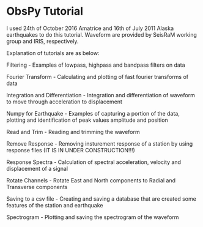 # ObsPy Tutorial

I used 24th of October 2016 Amatrice and 16th of July 2011 Alaska earthquakes to do this tutorial. Waveform are provided by SeisRaM working group and IRIS, respectively.

Explanation of tutorials are as below:

Filtering - Examples of lowpass, highpass and bandpass filters on data

Fourier Transform - Calculating and plotting of fast fourier transforms of data

Integration and Differentiation - Integration and differentiation of waveform to move through acceleration to displacement

Numpy for Earthquake - Examples of capturing a portion of the data, plotting and identification of peak values amplitude and position

Read and Trim - Reading and trimming the waveform

Remove Response - Removing insturement response of a station by using response files (IT IS IN UNDER CONSTRUCTION!!!)

Response Spectra - Calculation of spectral acceleration, velocity and displacement of a signal

Rotate Channels - Rotate East and North components to Radial and Transverse components

Saving to a csv file - Creating and saving a database that are created some features of the station and earthquake

Spectrogram - Plotting and saving the spectrogram of the waveform

